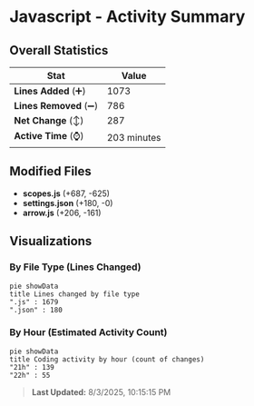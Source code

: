 # Javascript - Activity Summary 

## Overall Statistics

| Stat                   | Value                                                             |
| ---------------------- | ----------------------------------------------------------------- |
| **Lines Added** (➕)   | 1073                                          |
| **Lines Removed** (➖) | 786                                        |
| **Net Change** (↕)    | 287                |
| **Active Time** (⌚)   | 203 minutes |


## Modified Files
- **scopes.js** (+687, -625)
- **settings.json** (+180, -0)
- **arrow.js** (+206, -161)

## Visualizations

### By File Type (Lines Changed)

```mermaid
pie showData
title Lines changed by file type
".js" : 1679
".json" : 180
```

### By Hour (Estimated Activity Count)

```mermaid
pie showData
title Coding activity by hour (count of changes)
"21h" : 139
"22h" : 55
```


> **Last Updated:** 8/3/2025, 10:15:15 PM